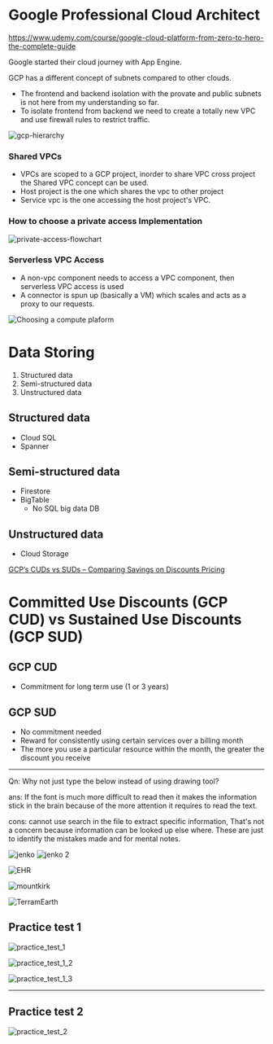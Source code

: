 # Google Professional Cloud Architect

https://www.udemy.com/course/google-cloud-platform-from-zero-to-hero-the-complete-guide

Google started their cloud journey with App Engine.

GCP has a different concept of subnets compared to other clouds.

- The frontend and backend isolation with the provate and public subnets is not here from my understanding so far.
- To isolate frontend from backend we need to create a totally new VPC and use firewall rules to restrict traffic.

![gcp-hierarchy](gcp-hierarchy.png)

### Shared VPCs
- VPCs are scoped to a GCP project, inorder to share VPC cross project the Shared VPC concept can be used.
- Host project is the one which shares the vpc to other project
- Service vpc is the one accessing the host project's VPC.


### How to choose a private access Implementation

![private-access-flowchart](pvt-acces-fc.png)

### Serverless VPC Access
- A non-vpc component needs to access a VPC component, then serverless VPC access is used
- A connector is spun up (basically a VM) which scales and acts as a proxy to our requests.

![Choosing a compute plaform](choosing_compute_platform.png)

# Data Storing
1. Structured data
2. Semi-structured data
3. Unstructured data

## Structured data
- Cloud SQL
- Spanner

## Semi-structured data
- Firestore
- BigTable
    - No SQL big data DB

## Unstructured data
- Cloud Storage


[GCP’s CUDs vs SUDs – Comparing Savings on Discounts Pricing](https://blog.economize.cloud/gcp-cud-vs-sud/)

# Committed Use Discounts (GCP CUD) vs Sustained Use Discounts (GCP SUD)

## GCP CUD
- Commitment for long term use (1 or 3 years)

## GCP SUD
- No commitment needed
- Reward for consistently using certain services over a billing month
- The more you use a particular resource within the month, the greater the discount you receive

---
Qn: Why not just type the below instead of using drawing tool?

ans: If the font is much more difficult to read then it makes the information stick in the brain because of the more attention it requires to read the text.

cons: cannot use search in the file to extract specific information, That's not a concern because information can be looked up else where. These are just to identify the mistakes made and for mental notes.

![jenko](image.png)
![jenko 2](image-1.png)

![EHR](image-2.png)

![mountkirk](image-3.png)

![TerramEarth](image-4.png)

## Practice test 1

![practice_test_1](image-5.png)

![practice_test_1_2](image-6.png)

![practice_test_1_3](image-8.png)

--- 
## Practice test 2

![practice_test_2](image-7.png)